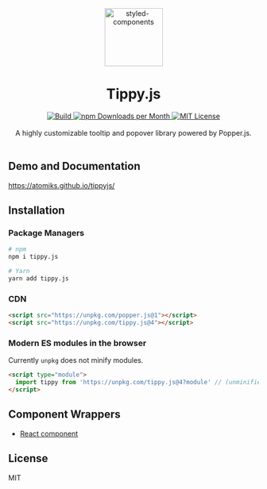 <div align="center">
  <a href="https://www.styled-components.com">
    <img alt="styled-components" src="https://github.com/atomiks/tippyjs/raw/master/logo.png" height="117" />
  </a>
</div>

<div align="center">
  <h1>Tippy.js</h1>
  <a href="https://travis-ci.org/atomiks/tippyjs">
    <img src="https://img.shields.io/travis/atomiks/tippyjs.svg?color=%2325c879&style=for-the-badge" alt="Build">
  </a>
  <a href="https://www.npmjs.com/package/tippy.js">
   <img src="https://img.shields.io/npm/dm/tippy.js.svg?color=%235599ff&style=for-the-badge" alt="npm Downloads per Month">
  <a>
  <a href="https://github.com/atomiks/tippyjs/blob/master/LICENSE">
    <img src="https://img.shields.io/npm/l/tippy.js.svg?color=%23c677cf&style=for-the-badge" alt="MIT License">
  </a>
  <br>
  <br>
  A highly customizable tooltip and popover library powered by Popper.js.
  <br>
  <br>
</div>

## Demo and Documentation

https://atomiks.github.io/tippyjs/

## Installation

### Package Managers

```bash
# npm
npm i tippy.js

# Yarn
yarn add tippy.js
```

### CDN

```html
<script src="https://unpkg.com/popper.js@1"></script>
<script src="https://unpkg.com/tippy.js@4"></script>
```

### Modern ES modules in the browser

Currently `unpkg` does not minify modules.

```html
<script type="module">
  import tippy from 'https://unpkg.com/tippy.js@4?module' // (unminified)
</script>
```

## Component Wrappers

- [React component](https://github.com/atomiks/tippy.js-react)

## License

MIT
